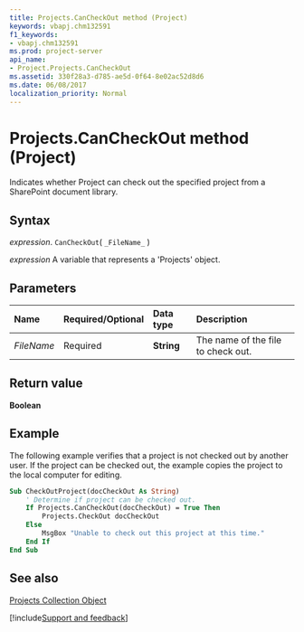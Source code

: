 ```yaml
---
title: Projects.CanCheckOut method (Project)
keywords: vbapj.chm132591
f1_keywords:
- vbapj.chm132591
ms.prod: project-server
api_name:
- Project.Projects.CanCheckOut
ms.assetid: 330f28a3-d785-ae5d-0f64-8e02ac52d8d6
ms.date: 06/08/2017
localization_priority: Normal
---
```



# Projects.CanCheckOut method (Project)

Indicates whether Project can check out the specified project from a SharePoint document library.


## Syntax

_expression_. `CanCheckOut`( `_FileName_` )

_expression_ A variable that represents a 'Projects' object.


## Parameters



|Name|Required/Optional|Data type|Description|
|:-----|:-----|:-----|:-----|
| _FileName_|Required|**String**|The name of the file to check out.|

## Return value

 **Boolean**


## Example

The following example verifies that a project is not checked out by another user. If the project can be checked out, the example copies the project to the local computer for editing.


```vb
Sub CheckOutProject(docCheckOut As String)  
    ' Determine if project can be checked out.  
    If Projects.CanCheckOut(docCheckOut) = True Then  
        Projects.CheckOut docCheckOut  
    Else  
        MsgBox "Unable to check out this project at this time."  
    End If  
End Sub
```


## See also


[Projects Collection Object](Project.projects.md)

[!include[Support and feedback](~/includes/feedback-boilerplate.md)]